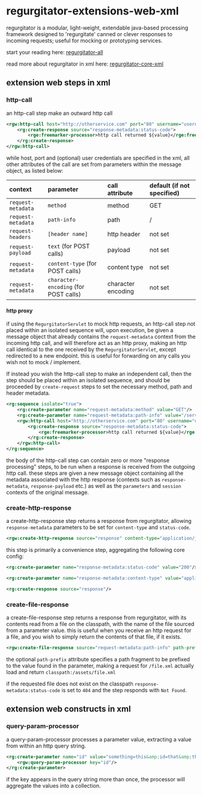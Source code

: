 # regurgitator-extensions-web-xml

regurgitator is a modular, light-weight, extendable java-based processing framework designed to 'regurgitate' canned or clever responses to incoming requests; useful for mocking or prototyping services.

start your reading here: [regurgitator-all](https://talmeym.github.io/regurgitator-all#regurgitator)

read more about regurgitator in xml here: [regurgitator-core-xml](https://talmeym.github.io/regurgitator-core-xml#xml-configuration-of-regurgitator)

## extension web steps in xml

### http-call 

an http-call step make an outward http call

```xml
<rgw:http-call host="http://otherservice.com" port="80" username="username" password="password">
    <rg:create-response source="response-metadata:status-code">
        <rge:freemarker-processor>http call returned ${value}</rge:freemarker-processor>
    </rg:create-response>
</rgw:http-call>
```

while host, port and (optional) user credentials are specified in the xml, all other attributes of the call are set from parameters within the message object, as listed below:

|context|parameter|call attribute|default (if not specified)|
|:---|:---|:---|:---|
|``request-metadata``|``method``|method|GET|
|``request-metadata``|``path-info``|path|/|
|``request-headers``|``[header name]`` | http header |not set|
|``request-payload``|``text`` (for POST calls) |payload|not set|
|``request-metadata``|``content-type`` (for POST calls) |content type|not set|
|``request-metadata``|``character-encoding`` (for POST calls) |character encoding|not set|

#### http proxy

if using the ``RegurgitatorServlet`` to mock http requests, an http-call step not placed within an isolated sequence will, upon execution, be given a message object that already contains the ``request-metadata`` context from the incoming http call, and will therefore act as an http proxy, making an http call identical to the one received by the ``RegurgitatorServlet``, except redirected to a new endpoint. this is useful for forwarding on any calls you wish not to mock / implement.

If instead you wish the http-call step to make an independent call, then the step should be placed within an isolated sequence, and should be proceeded by ``create-request`` steps to set the necessary method, path and header metadata.

```xml
<rg:sequence isolate="true">
    <rg:create-parameter name="request-metadata:method" value="GET"/>
    <rg:create-parameter name="request-metadata:path-info" value="/service-api"/>
    <rgw:http-call host="http://otherservice.com" port="80" username="username" password="password">
        <rg:create-response source="response-metadata:status-code">
            <rge:freemarker-processor>http call returned ${value}</rge:freemarker-processor>
        </rg:create-response>
    </rgw:http-call>
</rg:sequence>
```

the body of the http-call step can contain zero or more "response processing" steps, to be run when a response is received from the outgoing http call. these steps are given a new message object containing all the metadata associated with the http response (contexts such as ``response-metadata``, ``response-payload`` etc.) as well as the ``parameters`` and ``session`` contexts of the original message. 

### create-http-response

a create-http-response step returns a response from regurgitator, allowing ``response-metadata`` parameters to be set for ``content-type`` and ``status-code``.

```xml
<rgw:create-http-response source="response" content-type="application/json" status-code="200"/>
```

this step is primarily a convenience step, aggregating the following core config:

```xml
<rg:create-parameter name="response-metadata:status-code" value="200"/>
```

```xml
<rg:create-parameter name="response-metadata:content-type" value="application/json"/>
```

```xml
<rg:create-response source="response"/>
```

### create-file-response

a create-file-response step returns a response from regurgitator, with its contents read from a file on the classpath, with the name of the file sourced from a parameter value. this is useful when you receive an http request for a file, and you wish to simply return the contents of that file, if it exists.

```xml
<rgw:create-file-response source="request-metadata:path-info" path-prefix="/assets"/>
```

the optional ``path-prefix`` attribute specifies a path fragment to be prefixed to the value found in the parameter, making a request for ``/file.xml`` actually load and return ``classpath:/assets/file.xml``

if the requested file does not exist on the classpath ``response-metadata:status-code`` is set to ``404`` and the step responds with ``Not Found``.

## extension web constructs in xml

### query-param-processor

a query-param-processor processes a parameter value, extracting a value from within an http query string.

```xml
<rg:create-parameter name="id" value="something=this&amp;id=that&amp;third=another">
    <rgw:query-param-processor key="id"/>
</rg:create-parameter>
```

if the key appears in the query string more than once, the processor will aggregate the values into a collection.
